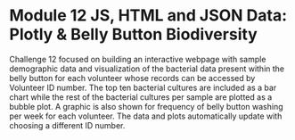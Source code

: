 # Module 12 JS, HTML and JSON Data: Plotly &amp; Belly Button Biodiversity
Challenge 12 focused on building an interactive webpage with sample demographic data and visualization of the bacterial data present within the belly button for each volunteer whose records can be accessed by Volunteer ID number. The top ten bacterial cultures are included as a bar chart while the rest of the bacterial cultures per sample are plotted as a bubble plot. A graphic is also shown for frequency of belly button washing per week for each volunteer. The data and plots automatically update with choosing a different ID number.
